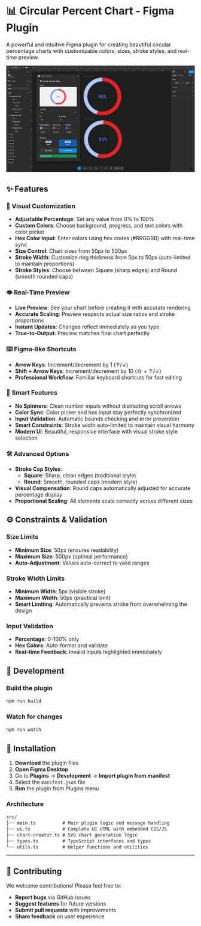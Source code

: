 # 📊 Circular Percent Chart - Figma Plugin

A powerful and intuitive Figma plugin for creating beautiful circular percentage charts with customizable colors, sizes, stroke styles, and real-time preview.

![Plugin Preview](./preview.png)

## ✨ Features

### 🎨 **Visual Customization**

- **Adjustable Percentage**: Set any value from 0% to 100%
- **Custom Colors**: Choose background, progress, and text colors with color picker
- **Hex Color Input**: Enter colors using hex codes (#RRGGBB) with real-time sync
- **Size Control**: Chart sizes from 50px to 500px
- **Stroke Width**: Customize ring thickness from 5px to 50px (auto-limited to maintain proportions)
- **Stroke Styles**: Choose between Square (sharp edges) and Round (smooth rounded caps)

### 👁️ **Real-Time Preview**

- **Live Preview**: See your chart before creating it with accurate rendering
- **Accurate Scaling**: Preview respects actual size ratios and stroke proportions
- **Instant Updates**: Changes reflect immediately as you type
- **True-to-Output**: Preview matches final chart perfectly

### ⌨️ **Figma-like Shortcuts**

- **Arrow Keys**: Increment/decrement by 1 (↑/↓)
- **Shift + Arrow Keys**: Increment/decrement by 10 (⇧ + ↑/↓)
- **Professional Workflow**: Familiar keyboard shortcuts for fast editing

### 🎯 **Smart Features**

- **No Spinners**: Clean number inputs without distracting scroll arrows
- **Color Sync**: Color picker and hex input stay perfectly synchronized
- **Input Validation**: Automatic bounds checking and error prevention
- **Smart Constraints**: Stroke width auto-limited to maintain visual harmony
- **Modern UI**: Beautiful, responsive interface with visual stroke style selection

### 🛠️ **Advanced Options**

- **Stroke Cap Styles**:
  - **Square**: Sharp, clean edges (traditional style)
  - **Round**: Smooth, rounded caps (modern style)
- **Visual Compensation**: Round caps automatically adjusted for accurate percentage display
- **Proportional Scaling**: All elements scale correctly across different sizes

## ⚙️ Constraints & Validation

### Size Limits

- **Minimum Size**: 50px (ensures readability)
- **Maximum Size**: 500px (optimal performance)
- **Auto-Adjustment**: Values auto-correct to valid ranges

### Stroke Width Limits

- **Minimum Width**: 5px (visible stroke)
- **Maximum Width**: 50px (practical limit)
- **Smart Limiting**: Automatically prevents stroke from overwhelming the design

### Input Validation

- **Percentage**: 0-100% only
- **Hex Colors**: Auto-format and validate
- **Real-time Feedback**: Invalid inputs highlighted immediately

## 🔧 Development

### Build the plugin

```bash
npm run build
```

### Watch for changes

```bash
npm run watch
```

## 🚀 Installation

1. **Download** the plugin files
2. **Open Figma Desktop**
3. Go to **Plugins** → **Development** → **Import plugin from manifest**
4. Select the `manifest.json` file
5. **Run** the plugin from Plugins menu

### Architecture

```
src/
├── main.ts          # Main plugin logic and message handling
├── ui.ts            # Complete UI HTML with embedded CSS/JS
├── chart-creator.ts # SVG chart generation logic
├── types.ts         # TypeScript interfaces and types
└── utils.ts         # Helper functions and utilities
```

---

## 🤝 Contributing

We welcome contributions! Please feel free to:

- **Report bugs** via GitHub issues
- **Suggest features** for future versions
- **Submit pull requests** with improvements
- **Share feedback** on user experience
